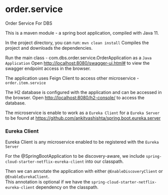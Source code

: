 # order.service
Order Service For DBS

This is a maven module - a spring boot application, compiled with Java 11.

In the project directory, you can run: `mvn clean install`
Compiles the project and downloads the dependencies.<br />

Run the main class - com.dbs.order.service.OrderApplication as a `Java Application`
Open [http://localhost:8080/swagger-ui.html#](http://localhost:8080/swagger-ui.html#) to view the swagger endpoint access in the browser.

The application uses Feign Client to access other microservice - `order.item.service`

The H2 database is configured with the application and can be accessed in the browser.
Open [http://localhost:8080/h2-console/](http://localhost:8080/h2-console/) to access the database.

The microservice is enable to work as a `Eureka Client` for a `Eureka Server` to be found at https://github.com/ankitvashishta/spring.boot.eureka.server 

### Eureka Client
Eureka Client is any microservice enabled to be registered with the `Eureka Server`

For the @SpringBootApplication to be discovery-aware, we include `spring-cloud-starter-netflix-eureka-client` into our classpath.

Then we can annotate the application with either `@EnableDiscoveryClient` or `@EnableEurekaClient`.<br>
This annotation is optional if we have the `spring-cloud-starter-netflix-eureka-client` dependency on the classpath.
